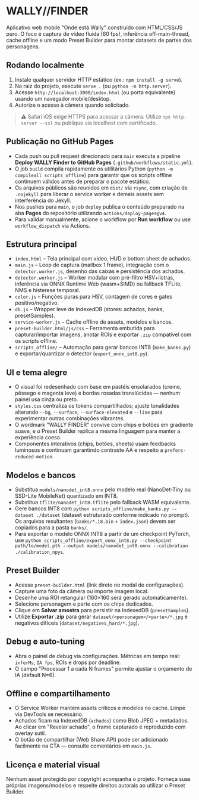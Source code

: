 # WALLY//FINDER

Aplicativo web mobile "Onde está Wally" construído com HTML/CSS/JS puro. O foco é captura de vídeo fluida (60 fps), inferência off-main-thread, cache offline e um modo Preset Builder para montar datasets de partes dos personagens.

## Rodando localmente

1. Instale qualquer servidor HTTP estático (ex.: `npm install -g serve`).
2. Na raiz do projeto, execute `serve .` (ou `python -m http.server`).
3. Acesse `http://localhost:3000/index.html` (ou porta equivalente) usando um navegador mobile/desktop.
4. Autorize o acesso à câmera quando solicitado.

> ⚠️ Safari iOS exige HTTPS para acessar a câmera. Utilize `npx http-server --ssl` ou publique via localhost com certificado.

## Publicação no GitHub Pages

- Cada push ou pull request direcionado para `main` executa a pipeline **Deploy WALLY Finder to GitHub Pages** (`.github/workflows/static.yml`).
- O job `build` compila rapidamente os utilitários Python (`python -m compileall scripts_offline`) para garantir que os scripts offline continuem válidos antes de preparar o pacote estático.
- Os arquivos públicos são reunidos em `dist/` via `rsync`, com criação de `.nojekyll` para liberar o service worker e demais assets sem interferência do Jekyll.
- Nos pushes para `main`, o job `deploy` publica o conteúdo preparado na aba **Pages** do repositório utilizando `actions/deploy-pages@v4`.
- Para validar manualmente, acione o workflow por **Run workflow** ou use `workflow_dispatch` via Actions.

## Estrutura principal

- `index.html` – Tela principal com vídeo, HUD e bottom sheet de achados.
- `main.js` – Loop de captura (mailbox 1 frame), integração com o `detector.worker.js`, desenho das caixas e persistência dos achados.
- `detector.worker.js` – Worker modular com pré-filtro HSV+listras, inferência via ONNX Runtime Web (wasm+SIMD) ou fallback TFLite, NMS e histerese temporal.
- `color.js` – Funções puras para HSV, contagem de cores e gates positivo/negativo.
- `db.js` – Wrapper leve de IndexedDB (stores: achados, banks, presetSamples).
- `service-worker.js` – Cache offline de assets, modelos e bancos.
- `preset-builder.html/js/css` – Ferramenta embutida para capturar/importar imagens, anotar ROIs e exportar `.zip` compatível com os scripts offline.
- `scripts_offline/` – Automação para gerar bancos INT8 (`make_banks.py`) e exportar/quantizar o detector (`export_onnx_int8.py`).

## UI e tema alegre

- O visual foi redesenhado com base em pastéis ensolarados (creme, pêssego e magenta leve) e bordas rosadas translúcidas — nenhum painel usa cinza ou preto.
- `styles.css` centraliza os tokens compartilhados; ajuste tonalidades alterando `--bg`, `--surface`, `--surface-elevated` e `--line` para experimentar outras combinações vibrantes.
- O wordmark "WALLY FINDER" convive com chips e botões em gradiente suave, e o Preset Builder replica a mesma linguagem para manter a experiência coesa.
- Componentes interativos (chips, botões, sheets) usam feedbacks luminosos e continuam garantindo contraste AA e respeito a `prefers-reduced-motion`.

## Modelos e bancos

- Substitua `models/nanodet_int8.onnx` pelo modelo real (NanoDet-Tiny ou SSD-Lite MobileNet) quantizado em INT8.
- Substitua `tflite/nanodet_int8.tflite` pelo fallback WASM equivalente.
- Gere bancos INT8 com `python scripts_offline/make_banks.py --dataset ./dataset` (dataset estruturado conforme indicado no prompt). Os arquivos resultantes (`banks/*.i8.bin` + `index.json`) devem ser copiados para a pasta `banks/`.
- Para exportar o modelo ONNX INT8 a partir de um checkpoint PyTorch, use `python scripts_offline/export_onnx_int8.py --checkpoint path/to/model.pth --output models/nanodet_int8.onnx --calibration ./calibration_npys`.

## Preset Builder

- Acesse `preset-builder.html` (link direto no modal de configurações).
- Capture uma foto da câmera ou importe imagem local.
- Desenhe uma ROI retangular (160×160 será gerado automaticamente).
- Selecione personagem e parte com os chips dedicados.
- Clique em **Salvar amostra** para persistir na IndexedDB (`presetSamples`).
- Utilize **Exportar .zip** para gerar `dataset/<personagem>/<parte>/*.jpg` e negativos difíceis (`dataset/negatives_hard/*.jpg`).

## Debug e auto-tuning

- Abra o painel de debug via configurações. Métricas em tempo real: `inferMs`, `IA fps`, ROIs e drops por deadline.
- O campo "Processar 1 a cada N frames" permite ajustar o orçamento de IA (default N=6).

## Offline e compartilhamento

- O Service Worker mantém assets críticos e modelos no cache. Limpe via DevTools se necessário.
- Achados ficam na IndexedDB (`achados`) como Blob JPEG + metadados. Ao clicar em "Revelar achado", o frame capturado é reproduzido com overlay sutil.
- O botão de compartilhar (Web Share API) pode ser adicionado facilmente na CTA — consulte comentários em `main.js`.

## Licença e material visual

Nenhum asset protegido por copyright acompanha o projeto. Forneça suas próprias imagens/modelos e respeite direitos autorais ao utilizar o Preset Builder.
